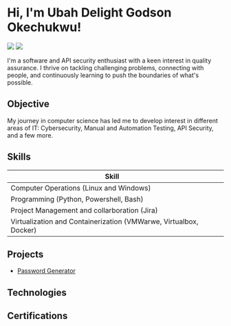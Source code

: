 # Hi, I'm Ubah Delight Godson Okechukwu!
<a href="www.linkedin.com/in/ubah-delight-godson-okechukwu-79689b1a6"><img src="https://img.shields.io/badge/-LinkedIn-0072b1?&style=for-the-badge&logo=linkedin&logoColor=white" /></a>
<a href="https://medium.com/@delight.verse01"><img src="https://img.shields.io/badge/-Medium-12100E?&style=for-the-badge&logo=medium&logoColor=white" /></a>

I'm a software and API security enthusiast with a keen interest in quality assurance. I thrive on tackling challenging problems, connecting with people, and continuously learning to push the boundaries of what's possible.

## Objective


My journey in computer science has led me to develop interest in different areas of IT: Cybersecurity, Manual and Automation Testing, API Security, and a few more.

## Skills

| Skill                                         |         |
|-----------------------------------------------|----------------------------|
| Computer Operations (Linux and Windows)   | <a href="https://google.com"></a>|
| Programming (Python, Powershell, Bash) | <a href="https://google.com"></a>|
| Project Management and collarboration (Jira)       | <a href="https://google.com"></a>|
| Virtualization and Containerization (VMWarwe, Virtualbox, Docker)     | <a href="https://google.com"></a>|

## Projects
- <a href="https://github.com/delightverse/Password-Generator">Password Generator</a>


## Technologies


<!-- ### Network
<div>
    <img src="https://img.shields.io/badge/-Wireshark-1679A7?&style=for-the-badge&logo=Wireshark&logoColor=white" />
    <img src="https://img.shields.io/badge/-Suricata-EF3B2D?&style=for-the-badge&logo=Suricata&logoColor=white" />
    <img src="https://img.shields.io/badge/-Zeek-777BB4?&style=for-the-badge&logo=Zeek&logoColor=white" />
</div>

### Endpoint
<div>
    <img src="https://img.shields.io/badge/-Microsoft_Defender_for_Endpoint-00A4EF?&style=for-the-badge&logo=Microsoft&logoColor=white" />
    <img src="https://img.shields.io/badge/-Velociraptor-4B275F?&style=for-the-badge&logo=Velociraptor&logoColor=white" />
</div>

### SIEM
<div>
    <img src="https://img.shields.io/badge/-Microsoft_Sentinel-0078D4?&style=for-the-badge&logo=Microsoft&logoColor=white" />
    <img src="https://img.shields.io/badge/-Splunk-000000?&style=for-the-badge&logo=Splunk&logoColor=white" />
    <img src="https://img.shields.io/badge/-Elastic-005571?&style=for-the-badge&logo=Elastic&logoColor=white" />
</div> -->

## Certifications
<div>
<!-- <img src="https://img.shields.io/badge/-Security%2B-FF0000?&style=for-the-badge&logo=CompTIA&logoColor=white" />
<img src="https://img.shields.io/badge/-Network%2B-007ACC?&style=for-the-badge&logo=CompTIA&logoColor=white" />
<img src="https://img.shields.io/badge/-A%2B-4D4D4D?&style=for-the-badge&logo=CompTIA&logoColor=white" />
<img src="https://img.shields.io/badge/-CDSA-006400?&style=for-the-badge&logoColor=white" />
<img src="https://img.shields.io/badge/-CCD-000080?&style=for-the-badge&logoColor=white" /> -->
</div>

